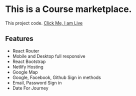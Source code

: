 # This is a Course marketplace.

This project code. [Click Me, I am Live](https://dry-plateau-43600.herokuapp.com/)

## Features
* React Router
* Mobile and Desktop full responsive
* React Bootstrap
* Netlify Hosting
* Google Map
* Google, Facebook, Github Sign in methods
* Email, Password Sign in
* Date For Journey